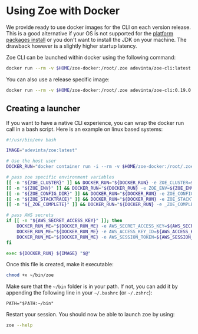 # Using Zoe with Docker

We provide ready to use docker images for the CLI on each version release. This is a good alternative if your OS is not supported for the [platform packages install](package.md) or you don't want to install the JDK on your machine. The drawback however is a slightly higher startup latency.

Zoe CLI can be launched within docker using the following command:

```bash
docker run --rm -v $HOME/zoe-docker:/root/.zoe adevinta/zoe-cli:latest --help
```  

You can also use a release specific image:

```bash
docker run --rm -v $HOME/zoe-docker:/root/.zoe adevinta/zoe-cli:0.19.0 --help
```

## Creating a launcher

If you want to have a native CLI experience, you can wrap the docker run call in a bash script. Here is an example on linux based systems:

```bash tab="~/bin/zoe"
#!/usr/bin/env bash

IMAGE="adevinta/zoe:latest"

# Use the host user
DOCKER_RUN="docker container run -i --rm -v $HOME/zoe-docker:/root/.zoe"

# pass zoe specific environment variables
[[ -n "${ZOE_CLUSTER}" ]] && DOCKER_RUN="${DOCKER_RUN} -e ZOE_CLUSTER=${ZOE_CLUSTER}"
[[ -n "${ZOE_ENV}" ]] && DOCKER_RUN="${DOCKER_RUN} -e ZOE_ENV=${ZOE_ENV}"
[[ -n "${ZOE_CONFIG_DIR}" ]] && DOCKER_RUN="${DOCKER_RUN} -e ZOE_CONFIG_DIR=${ZOE_CONFIG_DIR}"
[[ -n "${ZOE_STACKTRACE}" ]] && DOCKER_RUN="${DOCKER_RUN} -e ZOE_STACKTRACE=${ZOE_STACKTRACE}"
[[ -n "${_ZOE_COMPLETE}" ]] && DOCKER_RUN="${DOCKER_RUN} -e _ZOE_COMPLETE=${_ZOE_COMPLETE}"

# pass AWS secrets
if [[ -n "${AWS_SECRET_ACCESS_KEY}" ]]; then
    DOCKER_RUN_ME="${DOCKER_RUN_ME} -e AWS_SECRET_ACCESS_KEY=${AWS_SECRET_ACCESS_KEY}"
    DOCKER_RUN_ME="${DOCKER_RUN_ME} -e AWS_ACCESS_KEY_ID=${AWS_ACCESS_KEY_ID}"
    DOCKER_RUN_ME="${DOCKER_RUN_ME} -e AWS_SESSION_TOKEN=${AWS_SESSION_TOKEN}"
fi

exec ${DOCKER_RUN} ${IMAGE} "$@"
```

Once this file is created, make it executable:

```bash
chmod +x ~/bin/zoe
```

Make sure that the `~/bin` folder is in your path. If not, you can add it by appending the following line in your `~/.bashrc` (or `~/.zshrc`):
 
```text
PATH="$PATH:~/bin"
```

Restart your session. You should now be able to launch zoe by using:

```bash
zoe --help
```
